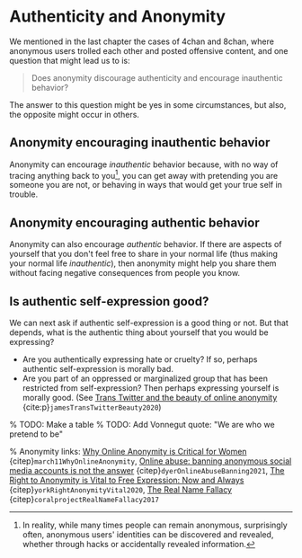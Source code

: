 # Authenticity and Anonymity

We mentioned in the last chapter the cases of 4chan and 8chan, where anonymous users trolled each other and posted offensive content, and one question that might lead us to is:
> Does anonymity discourage authenticity and encourage inauthentic behavior?

The answer to this question might be yes in some circumstances, but also, the opposite might occur in others.

## Anonymity encouraging inauthentic behavior
Anonymity can encourage _inauthentic_ behavior because, with no way of tracing anything back to you[^tracing_back], you can get away with pretending you are someone you are not, or behaving in ways that would get your true self in trouble.


## Anonymity encouraging authentic behavior
Anonymity can also encourage _authentic_ behavior. If there are aspects of yourself that you don't feel free to share in your normal life (thus making your normal life _inauthentic_), then anonymity might help you share them without facing negative consequences from people you know.

## Is authentic self-expression good?
We can next ask if authentic self-expression is a good thing or not. But that depends, what is the authentic thing about yourself that you would be expressing?
- Are you authentically expressing hate or cruelty? If so, perhaps authentic self-expression is morally bad.
- Are you part of an oppressed or marginalized group that has been restricted from self-expression? Then perhaps expressing yourself is morally good. (See [Trans Twitter and the beauty of online anonymity](https://www.vox.com/culture/21432987/trans-twitter-reddit-online-anonymity) {cite:p}`jamesTransTwitterBeauty2020`)

% TODO: Make a table
% TODO: Add Vonnegut quote: "We are who we pretend to be"


[^tracing_back]: In reality, while many times people can remain anonymous, surprisingly often, anonymous users' identities can be discovered and revealed, whether through hacks or accidentally revealed information.


% Anonymity links: [Why Online Anonymity is Critical for Women](https://womensmediacenter.com/speech-project/why-online-anonymity-is-critical-for-women) {citep}`march11WhyOnlineAnonymity`, [Online abuse: banning anonymous social media accounts is not the answer](https://theconversation.com/online-abuse-banning-anonymous-social-media-accounts-is-not-the-answer-170224) {citep}`dyerOnlineAbuseBanning2021`, [The Right to Anonymity is Vital to Free Expression: Now and Always](https://www.eff.org/deeplinks/2020/03/right-anonymity-vital-free-expression-now-and-always) {citep}`yorkRightAnonymityVital2020`, [The Real Name Fallacy](https://coralproject.net/blog/the-real-name-fallacy/) {citep}`coralprojectRealNameFallacy2017`
